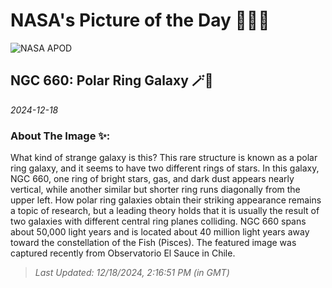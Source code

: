 
# NASA's Picture of the Day 🧑‍🚀💫

  ![NASA APOD](https://apod.nasa.gov/apod/image/2412/NGC660_Selby_1720.jpg)
  
  ## NGC 660: Polar Ring Galaxy 🪄🌌
  
  _2024-12-18_
  
  ### About The Image ✨: 
  
  What kind of strange galaxy is this? This rare structure is known as a polar ring galaxy, and it seems to have two different rings of stars.  In this galaxy, NGC 660, one ring of bright stars, gas, and dark dust appears nearly vertical, while another similar but shorter ring runs diagonally from the upper left.  How polar ring galaxies obtain their striking appearance remains a topic of research, but a leading theory holds that it is usually the result of two galaxies with different central ring planes colliding.  NGC 660 spans about 50,000 light years and is located about 40 million light years away toward the constellation of the Fish (Pisces).  The featured image was captured recently from Observatorio El Sauce in Chile.
  
  
  
  > _Last Updated: 12/18/2024, 2:16:51 PM (in GMT)_
  